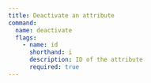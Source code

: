 ```yaml
---
title: Deactivate an attribute
command:
  name: deactivate
  flags:
    - name: id
      shorthand: i
      description: ID of the attribute
      required: true
---
```

